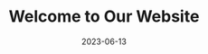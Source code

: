 ---
title: "Welcome to Our Website"
date: 2023-06-13
draft: false
image: 
  focal_point: 'top'

sections:
  - block: slider
    content:
      slides:
        - title: 'Trial'
          content: ''
          align: center
          background:
            image:
              filename: featured.jpg
            position: right
        - title: ''
          content: ''
          align: left
          background:
            image:
              filename: group_photo_2.jpg
            position: center
        - title: ''
          content: ''
          align: right
          background:
            image:
              filename: fred_presentation.jpg
            position: center
        - title: ''
          content: ''
          align: right
          background:
            image:
              filename: christmas_group_22.jpg
            position: center
        - title: ''
          content: ''
          align: right
          background:
            image:
              filename: group_aiche.jpg
            position: center

    design:
      # Slide height is automatic unless you force a specific height (e.g. '400px')
      slide_height: ''
      # Make the slides full screen within the browser window?
      is_fullscreen: false
      # Automatically transition through slides?
      loop: false
      # Duration of transition between slides (in ms)
      interval: 2000

  # - block: markdown
  #   content:
  #       title: 'My title'
  #       subtitle: '**Opti**misation and **M**achine **L**earning for **P**rocess **S**ystems **E**ngineering'
  #       text: |-
  #         The Optimisation and Machine Learning for Process Systems Engineering Group (OptiML PSE) is part of the Department of Chemical Engineering at Imperial College London and headed by Antonio del Rio-Chanona. The group has two main branches of research, on one hand, developing new and more efficient optimisation, and machine learning algorithms that allow to solve general problems in the systems domain. In recent years the group has had particular emphasis on Data-driven optimisation, Reinforcement Learning and Bayesian Optimisation. On the other hand, the groups' research also applies existing state-of-the-art techniques to address current challenges in process engineering. Our main area of application has been on supply chain management and optimisation, and bioprocesses, although we work on other areas, such as fluid dynamics, photonic mirrors superstructure optimisation, amongst a few others. More information about our current research can be found [here](https://optimalpse.github.io/research/).
---